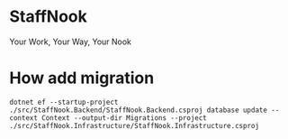 # StaffNook
Your Work, Your Way, Your Nook


# How add migration
`dotnet ef --startup-project ./src/StaffNook.Backend/StaffNook.Backend.csproj database update --context Context --output-dir Migrations --project ./src/StaffNook.Infrastructure/StaffNook.Infrastructure.csproj`